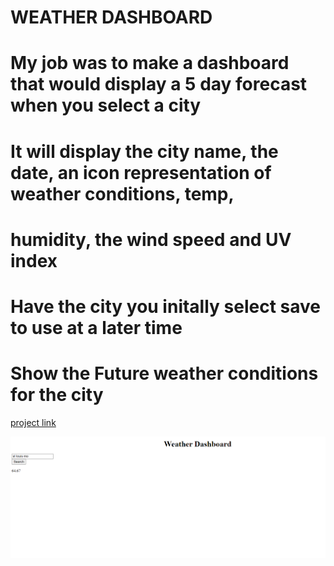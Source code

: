 # WEATHER DASHBOARD

# My job was to make a dashboard that would display a 5 day forecast when you select a city

# It will display the city name, the date, an icon representation of weather conditions, temp,
# humidity, the wind speed and UV index

# Have the city you initally select save to use at a later time

# Show the Future weather conditions for the city 


[project link](https://github.com/samschool789/weather-dashboard)

![image](./images/img23.png)




